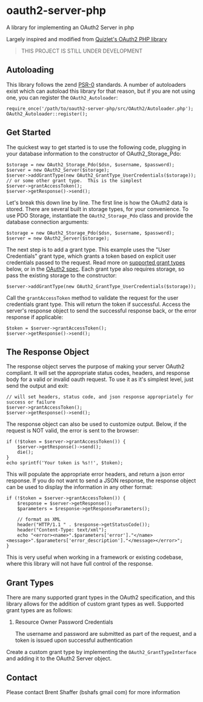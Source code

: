 oauth2-server-php
=================

A library for implementing an OAuth2 Server in php

Largely inspired and modified from [Quizlet's OAuth2 PHP library](https://github.com/quizlet/oauth2-php)

> THIS PROJECT IS STILL UNDER DEVELOPMENT

Autoloading
-----------

This library follows the zend [PSR-0](https://github.com/php-fig/fig-standards/blob/master/accepted/PSR-0.md) standards.  A number of
autoloaders exist which can autoload this library for that reason, but if you are not using one, you can register the `OAuth2_Autoloader`:

    require_once('/path/to/oauth2-server-php/src/OAuth2/Autoloader.php');
    OAuth2_Autoloader::register();

Get Started
-----------

The quickest way to get started is to use the following code, plugging in your database information
to the constructor of OAuth2_Storage_Pdo:

    $storage = new OAuth2_Storage_Pdo($dsn, $username, $password);
    $server = new OAuth2_Server($storage);
    $server->addGrantType(new OAuth2_GrantType_UserCredentials($storage)); // or some other grant type.  This is the simplest
    $server->grantAccessToken();
    $server->getResponse()->send();

Let's break this down line by line. The first line is how the OAuth2 data is stored.
There are several built in storage types, for your convenience.  To use PDO Storage,
instantiate the `OAuth2_Storage_Pdo` class and provide the database connection arguments:

    $storage = new OAuth2_Storage_Pdo($dsn, $username, $password);
    $server = new OAuth2_Server($storage);

The next step is to add a grant type.  This example uses the "User Credentials" grant type, which grants a token based on
explicit user credentials passed to the request. Read more on [supported grant types](https://github.com/bshaffer/oauth2-server-php#the-response-object)
below, or in the [OAuth2 spec](http://tools.ietf.org/html/draft-ietf-oauth-v2-20). Each grant type also requires storage,
so pass the existing storage to the constructor:

    $server->addGrantType(new OAuth2_GrantType_UserCredentials($storage));

Call the `grantAccessToken` method to validate the request for the user credentials grant type.  This will return the token
if successful.  Access the server's response object to send the successful response back, or the error response if applicable:

    $token = $server->grantAccessToken();
    $server->getResponse()->send();

The Response Object
-------------------

The response object serves the purpose of making your server OAuth2 compliant.  It will set the appropriate status codes, headers,
and response body for a valid or invalid oauth request.  To use it as it's simplest level, just send the output and exit:

    // will set headers, status code, and json response appropriately for success or failure
    $server->grantAccessToken();
    $server->getResponse()->send();

The response object can also be used to customize output. Below, if the request is NOT valid, the error is sent to the browser:

    if (!$token = $server->grantAccessToken()) {
        $server->getResponse()->send();
        die();
    }
    echo sprintf('Your token is %s!!', $token);

This will populate the appropriate error headers, and return a json error response.  If you do not want to send a JSON response,
the response object can be used to display the information in any other format:

    if (!$token = $server->grantAccessToken()) {
        $response = $server->getResponse();
        $parameters = $response->getResponseParameters();

        // format as XML
        header("HTTP/1.1 " . $response->getStatusCode());
        header("Content-Type: text/xml");
        echo "<error><name>".$parameters['error']."</name><message>".$parameters['error_description']."</message></error>";
    }

This is very useful when working in a framework or existing codebase, where this library will not have full control of the response.

Grant Types
-----------

There are many supported grant types in the OAuth2 specification, and this library allows for the addition of custom grant types as well.
Supported grant types are as follows:

  1. Resource Owner Password Credentials

        The username and password are submitted as part of the request, and a token is issued upon successful authentication

Create a custom grant type by implementing the `OAuth2_GrantTypeInterface` and adding it to the OAuth2 Server object.

Contact
-------

Please contact Brent Shaffer (bshafs <at> gmail <dot> com) for more information